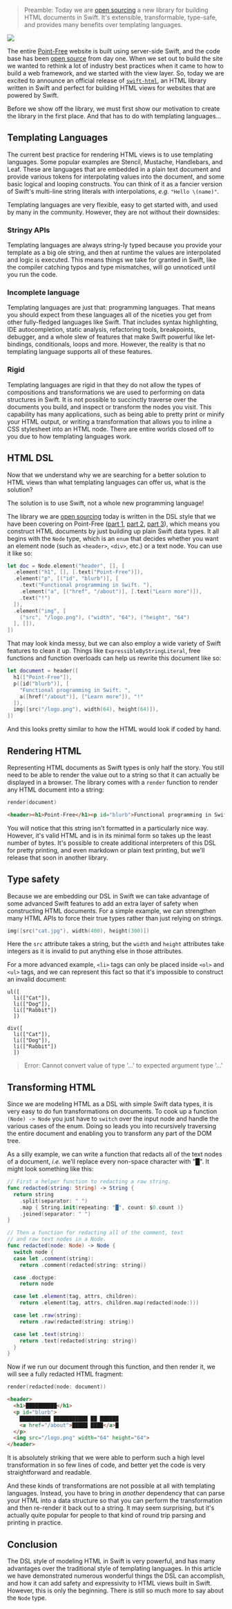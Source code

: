 > Preamble: Today we are [open sourcing](https://github.com/pointfreeco/swift-html) a new library
> for building HTML documents in Swift. It's extensible, transformable, type-safe, and provides many
> benefits over templating languages.

![](https://d1iqsrac68iyd8.cloudfront.net/posts/0016-announcing-swift-html/poster.jpg)

The entire [Point-Free](https://www.pointfree.co) website is built using server-side Swift, and the
code base has been [open source](https://github.com/pointfreeco/pointfreeco) from day one. When we
set out to build the site we wanted to rethink a lot of industry best practices when it came to how
to build a web framework, and we started with the view layer. So, today we are excited to announce
an official release of [`swift-html`](https://github.com/pointfreeco/swift-html), an HTML library
written in Swift and perfect for building HTML views for websites that are powered by Swift.

Before we show off the library, we must first show our motivation to create the library in the first
place. And that has to do with templating languages…

## Templating Languages

The current best practice for rendering HTML views is to use templating languages. Some popular
examples are Stencil, Mustache, Handlebars, and Leaf. These are languages that are embedded in a
plain text document and provide various tokens for interpolating values into the document, and some
basic logical and looping constructs. You can think of it as a fancier version of Swift's multi-line
string literals with interpolations, _e.g._ `"Hello \(name)"`.

Templating languages are very flexible, easy to get started with, and used by many in the community.
However, they are not without their downsides:

### Stringy APIs

Templating languages are always string-ly typed because you provide your template as a big ole
string, and then at runtime the values are interpolated and logic is executed. This means things we
take for granted in Swift, like the compiler catching typos and type mismatches, will go unnoticed
until you run the code.

### Incomplete language

Templating languages are just that: programming languages. That means you should expect from these
languages all of the niceties you get from other fully-fledged languages like Swift. That includes
syntax highlighting, IDE autocompletion, static analysis, refactoring tools, breakpoints, debugger,
and a whole slew of features that make Swift powerful like let-bindings, conditionals, loops and
more. However, the reality is that no templating language supports all of these features.

### Rigid

Templating languages are rigid in that they do not allow the types of compositions and
transformations we are used to performing on data structures in Swift. It is not possible to
succinctly traverse over the documents you build, and inspect or transform the nodes you visit. This
capability has many applications, such as being able to pretty print or minify your HTML output, or
writing a transformation that allows you to inline a CSS stylesheet into an HTML node. There are
entire worlds closed off to you due to how templating languages work.

## HTML DSL

Now that we understand why we are searching for a better solution to HTML views than what templating
languages can offer us, what is the solution?

The solution is to use Swift, not a whole new programming language!

The library we are [open sourcing](https://github.com/pointfreeco/swift-html) today is written in
the DSL style that we have been covering on Point-Free
([part 1](/episodes/ep26-domain-specific-languages-part-1),
[part 2](/episodes/ep27-domain-specific-languages-part-2), [part 3](/episodes/ep28-an-html-dsl)),
which means you construct HTML documents by just building up plain Swift data types. It all begins
with the `Node` type, which is an `enum` that decides whether you want an element node (such as
`<header>`, `<div>`, etc.) or a text node. You can use it like so:

```swift
let doc = Node.element("header", [], [
  .element("h1", [], [.text("Point-Free")]),
  .element("p", [("id", "blurb")], [
    .text("Functional programming in Swift. "),
    .element("a", [("href", "/about")], [.text("Learn more")]),
    .text("!")
  ]),
  .element("img", [
    ("src", "/logo.png"), ("width", "64"), ("height", "64")
  ], []),
])
```

That may look kinda messy, but we can also employ a wide variety of Swift features to clean it up.
Things like `ExpressibleByStringLiteral`, free functions and function overloads can help us rewrite
this document like so:

```swift
let document = header([
  h1(["Point-Free"]),
  p([id("blurb")], [
    "Functional programming in Swift. ",
    a([href("/about")], ["Learn more"]), "!"
  ]),
  img([src("/logo.png"), width(64), height(64)]),
])
```
And this looks pretty similar to how the HTML would look if coded by hand.

## Rendering HTML

Representing HTML documents as Swift types is only half the story. You still need to be able to
render the value out to a string so that it can actually be displayed in a browser. The library
comes with a `render` function to render any HTML document into a string:

```swift
render(document)
```
```html
<header><h1>Point-Free</h1><p id="blurb">Functional programming in Swift. <a href="/about">Learn more</a>!</p><img src="logo.png" width="64" height="64"/></header>
```

You will notice that this string isn't formatted in a particularly nice way. However, it's valid
HTML and is in its minimal form so takes up the least number of bytes. It's possible to create
additional interpreters of this DSL for pretty printing, and even markdown or plain text printing,
but we'll release that soon in another library.

## Type safety

Because we are embedding our DSL in Swift we can take advantage of some advanced Swift features to
add an extra layer of safety when constructing HTML documents. For a simple example, we can
strengthen many HTML APIs to force their true types rather than just relying on strings.

```swift
img([src("cat.jpg"), width(400), height(300)])
```
 Here the `src` attribute takes a string, but the `width` and `height` attributes take integers as it
is
invalid to put anything else in those attributes.

For a more advanced example, `<li>` tags can only be placed inside `<ol>` and `<ul>` tags, and we
can represent this fact so that it's impossible to construct an invalid document:

```swift:8-10:fail
ul([
  li(["Cat"]),
  li(["Dog"]),
  li(["Rabbit"])
  ])

div([
  li(["Cat"]),
  li(["Dog"]),
  li(["Rabbit"])
  ])
```

> Error: Cannot convert value of type '…' to expected argument type '…'

## Transforming HTML

Since we are modeling HTML as a DSL with simple Swift data types, it is very easy to do fun
transformations on documents. To cook up a function `(Node) -> Node` you just have to `switch` over
the input node and handle the various cases of the enum. Doing so leads you into recursively
traversing the entire document and enabling you to transform any part of the DOM tree.

As a silly example, we can write a function that redacts all of the text nodes of a document, _i.e._
we'll replace every non-space character with "█". It might look something like this:

```swift
// First a helper function to redacting a raw string.
func redacted(string: String) -> String {
  return string
    .split(separator: " ")
    .map { String.init(repeating: "█", count: $0.count )}
    .joined(separator: " ")
}

// Then a function for redacting all of the comment, text
// and raw text nodes in a Node.
func redacted(node: Node) -> Node {
  switch node {
  case let .comment(string):
    return .comment(redacted(string: string))

  case .doctype:
    return node

  case let .element(tag, attrs, children):
    return .element(tag, attrs, children.map(redacted(node:)))

  case let .raw(string):
    return .raw(redacted(string: string))

  case let .text(string):
    return .text(redacted(string: string))
  }
}
```

Now if we run our document through this function, and then render it, we will see a fully redacted
HTML fragment:

```swift
render(redacted(node: document))
```
```html
<header>
  <h1>██████████</h1>
  <p id="blurb">
    ██████████ ███████████ ██ ██████
    <a href="/about">█████ ████</a>█
  </p>
  <img src="/logo.png" width="64" height="64">
</header>
```

It is absolutely striking that we were able to perform such a high level transformation in so few
lines of code, and better yet the code is very straightforward and readable.

And these kinds of transformations are not possible at all with templating languages. Instead, you
have to bring in _another_ dependency that can parse your HTML into a data structure so that you can
perform the transformation and then re-render it back out to a string. It may seem surprising, but
it's actually quite popular for people to that kind of round trip parsing and printing in practice.

## Conclusion

The DSL style of modeling HTML in Swift is very powerful, and has many advantages over the
traditional style of templating languages. In this article we have demonstrated numerous wonderful
things the DSL can accomplish, and how it can add safety and expressivity to HTML views built in
Swift. However, this is only the beginning. There is still so much more to say about the `Node`
type.
